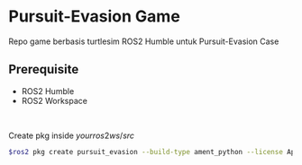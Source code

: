 # Pursuit-Evasion Game

Repo game berbasis turtlesim ROS2 Humble untuk Pursuit-Evasion Case

## Prerequisite
- ROS2 Humble
- ROS2 Workspace

<br>

Create pkg inside $yourros2ws/src$

```sh
$ros2 pkg create pursuit_evasion --build-type ament_python --license Apache-2.0 --dependencies geometry_msgs python3-numpy rclpy tf2_ros_py turtlesim$
```
